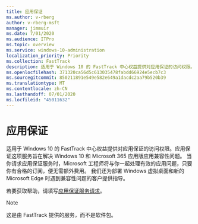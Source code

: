 ```yaml
---
title: 应用保证
ms.author: v-rberg
author: v-rberg-msft
manager: jimmuir
ms.date: 7/01/2020
ms.audience: ITPro
ms.topic: overview
ms.service: windows-10-administration
localization_priority: Priority
ms.collection: FastTrack
description: 适用于 Windows 10 的 FastTrack 中心权益提供对应用保证的访问权限。应用保证这项服务旨在解决 Windows 10 和 Microsoft 365 应用版应用兼容性问题。
ms.openlocfilehash: 371320ca56d5c613035478fabdd66924e5ecb7c3
ms.sourcegitcommit: 850211891e549e582e649a1dacdc2aa79b520b39
ms.translationtype: MT
ms.contentlocale: zh-CN
ms.lasthandoff: 07/01/2020
ms.locfileid: "45011632"
---
```

# <a name="app-assure"></a>应用保证

适用于 Windows 10 的 FastTrack 中心权益提供对应用保证的访问权限。应用保证这项服务旨在解决 Windows 10 和 Microsoft 365 应用版应用兼容性问题。 当你请求应用保证服务时，Microsoft 工程师将与你一起处理有效的应用问题，只要你有合格的订阅，便无需额外费用。 我们还为部署 Windows 虚拟桌面和新的 Microsoft Edge 时遇到兼容性问题的客户提供指导。 

若要获取帮助，请填写[应用保证服务请求](https://go.microsoft.com/fwlink/?linkid=2022721)。

  > [!NOTE]
> 这是由 FastTrack 提供的服务，而不是软件包。
